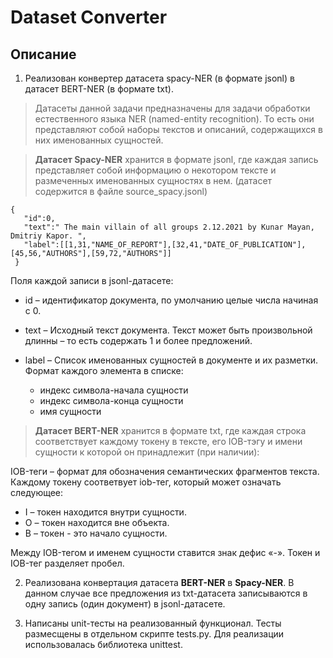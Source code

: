 # Dataset Converter #

## Описание ##

1) Реализован конвертер датасета spacy-NER (в формате jsonl) в датасет BERT-NER (в
формате txt).

> Датасеты данной задачи предназначены для задачи обработки естественного языка NER
(named-entity recognition). То есть они представляют собой наборы текстов и описаний,
содержащихся в них именованных сущностей.

> **Датасет Spacy-NER** хранится в формате jsonl, где каждая запись представляет собой
информацию о некотором тексте и размеченных именованных сущностях в нем. 
(датасет содержится в файле source_spacy.jsonl)

```
{
   "id":0,
   "text":" The main villain of all groups 2.12.2021 by Kunar Mayan, Dmitriy Kapor. ",
   "label":[[1,31,"NAME_OF_REPORT"],[32,41,"DATE_OF_PUBLICATION"],[45,56,"AUTHORS"],[59,72,"AUTHORS"]]  
 }
 ```
 
 Поля каждой записи в jsonl-датасете:
 
- id – идентификатор документа, по умолчанию целые числа начиная с 0.
- text – Исходный текст документа. Текст может быть произвольной длинны – то есть содержать 1 и
более предложений.
- label – Список именованных сущностей в документе и их разметки. Формат каждого элемента в
списке:

  - индекс символа-начала сущности
  - индекс символа-конца сущности
  - имя сущности
 
> **Датасет BERT-NER** хранится в формате txt, где каждая строка соответствует каждому токену в
тексте, его IOB-тэгу и имени сущности к которой он принадлежит (при наличии):

IOB-теги – формат для обозначения семантических фрагментов текста. Каждому токену
соответвует iob-тег, который может означать следующее:
- I – токен находится внутри сущности.
- O – токен находится вне объекта.
- B – токен - это начало сущности.

Между IOB-тегом и именем сущности ставится знак дефис «-». Токен и IOB-тег разделяет пробел.

2) Реализована конвертация датасета **BERT-NER** в **Spacy-NER**. В данном случае все предложения из
txt-датасета записываются в одну запись (один документ) в jsonl-датасете.

3) Написаны unit-тесты на реализованный функционал. Тесты размесщены в отдельном скрипте
tests.py. Для реализации использовалась библиотека unittest.
